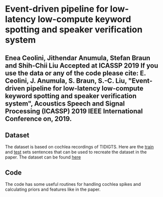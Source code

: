 # Event-driven pipeline for low-latency low-compute keyword spotting and speaker verification system
Enea Ceolini, Jithendar Anumula, Stefan Braun and Shih-Chii Liu
Accepted at ICASSP 2019 
If you use the data or any of the code please cite:
 E. Ceolini, J. Anumula, S. Braun, S.-C. Liu, "Event-driven pipeline for low-latency low-compute keyword spotting and speaker verification system", Acoustics Speech and Signal Processing (ICASSP) 2019 IEEE International Conference on, 2019.
---
## Dataset 
The dataset is based on cochlea recordings of TIDIGTS.
Here are the [train](train_set.txt) and [test](test_set.txt) sets sentences that can be used to recreate the dataset 
in the paper. The dataset can be found [here](https://www.dropbox.com/sh/ugvfnlw90bxftp2/AAAbnJ1GxXXLTsYpGqKwAU_1a?dl=0)

## Code
The code has some useful routines for handling cochlea spikes and calculating priors and features like in the paper.

